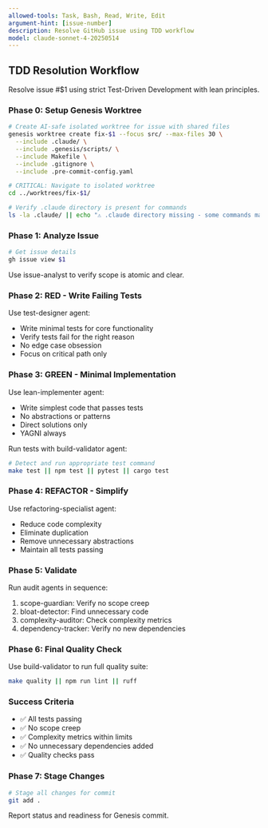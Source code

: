 ```yaml
---
allowed-tools: Task, Bash, Read, Write, Edit
argument-hint: [issue-number]
description: Resolve GitHub issue using TDD workflow
model: claude-sonnet-4-20250514
---
```


## TDD Resolution Workflow

Resolve issue #$1 using strict Test-Driven Development with lean principles.

### Phase 0: Setup Genesis Worktree
```bash
# Create AI-safe isolated worktree for issue with shared files
genesis worktree create fix-$1 --focus src/ --max-files 30 \
  --include .claude/ \
  --include .genesis/scripts/ \
  --include Makefile \
  --include .gitignore \
  --include .pre-commit-config.yaml

# CRITICAL: Navigate to isolated worktree
cd ../worktrees/fix-$1/

# Verify .claude directory is present for commands
ls -la .claude/ || echo "⚠️ .claude directory missing - some commands may not work"
```

### Phase 1: Analyze Issue
```bash
# Get issue details
gh issue view $1
```

Use issue-analyst to verify scope is atomic and clear.

### Phase 2: RED - Write Failing Tests

Use test-designer agent:
- Write minimal tests for core functionality
- Verify tests fail for the right reason
- No edge case obsession
- Focus on critical path only

### Phase 3: GREEN - Minimal Implementation

Use lean-implementer agent:
- Write simplest code that passes tests
- No abstractions or patterns
- Direct solutions only
- YAGNI always

Run tests with build-validator agent:
```bash
# Detect and run appropriate test command
make test || npm test || pytest || cargo test
```

### Phase 4: REFACTOR - Simplify

Use refactoring-specialist agent:
- Reduce code complexity
- Eliminate duplication
- Remove unnecessary abstractions
- Maintain all tests passing

### Phase 5: Validate

Run audit agents in sequence:
1. scope-guardian: Verify no scope creep
2. bloat-detector: Find unnecessary code
3. complexity-auditor: Check complexity metrics
4. dependency-tracker: Verify no new dependencies

### Phase 6: Final Quality Check

Use build-validator to run full quality suite:
```bash
make quality || npm run lint || ruff
```

### Success Criteria
- ✅ All tests passing
- ✅ No scope creep
- ✅ Complexity metrics within limits
- ✅ No unnecessary dependencies added
- ✅ Quality checks pass

### Phase 7: Stage Changes
```bash
# Stage all changes for commit
git add .
```

Report status and readiness for Genesis commit.
